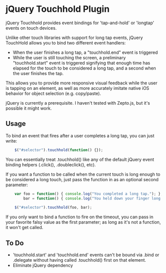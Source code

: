jQuery Touchhold Plugin
=======================

jQuery Touchhold provides event bindings for 'tap-and-hold' or 'longtap' events on touch devices. 

Unlike other touch libraries with support for long tap events, jQuery TouchHold allows you to bind two different event handlers: 

* When the user finishes a long tap, a "touchhold.end" event is triggered
* While the user is still touching the screen, a preliminary "touchhold.start" event is triggered signifying that enough time has elapsed for the touch to be considered a long tap, and a second when the user finishes the tap. 

This allows you to provide more responsive visual feedback while the user is tapping on an element, as well as more accurately imitate native iOS behavior for object selection (e.g. copy/paste).

jQuery is currently a prerequisite. I haven't tested with Zepto.js, but it's possible it might work.

Usage
-----
To bind an event that fires after a user completes a long tap, you can just write:

```js
	$("#selector").touchhold(function() {});
```

You can essentially treat .touchhold() like any of the default jQuery event binding helpers (.click(), .doubleclick(), etc).

If you want a function to be called when the current touch is long enough to be considered a long touch, just pass the function in as an optional second parameter:

```js
	var foo = function() { console.log("You completed a long tap."); }, 
		bar = function() { console.log("You held down your finger long enough.")};
		
	$("#selector").touchhold(foo, bar);
```

If you only want to bind a function to fire on the timeout, you can pass in your favorite falsy value as the first parameter; as long as it's not a function, it won't get called. 


To Do
-----
* 'touchhold.start' and 'touchhold.end' events can't be bound via .bind or .delegate without having called .touchhold() first on that element.
* Eliminate jQuery dependency